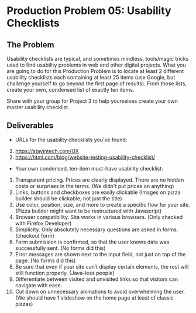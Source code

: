 # Production Problem 05: Usability Checklists

## The Problem

Usability checklists are typical, and sometimes mindless, tools/magic tricks used to find usability
problems in web and other digital projects. What you are going to do for this Production Problem is
to locate at least 2 different usability checklists each containing at least 25 items (use Google,
but challenge yourself to go beyond the first page of results). From those lists, create your own,
condensed list of exactly ten items.

Share with your group for Project 3 to help yourselves create
your own master usability checklist.

## Deliverables

* URLs for the usability checklists you've found:

1. https://stayintech.com/UX
2. https://html.com/blog/website-testing-usability-checklist/

* Your own condensed, ten-item must-have usability checklist:

1. Transparent pricing. Prices are clearly displayed. There are no hidden costs or surprises in the terms. (We didn't put prices on anything)
2. Links, buttons and checkboxes are easily clickable (Images on pizza builder should be clickable, not just the title)
3. Use color, position, size, and more to create a specific flow for your site. (Pizza builder might want to be restructured with Javascript)
4. Browser compatibility. Site works in various browsers. (Only checked with Firefox Developer)
5. Simplicity. Only absolutely necessary questions are asked in forms. (checkout form)
6. Form submission is confirmed, so that the user knows data was successfully sent. (No forms did this)
7. Error messages are shown next to the input field, not just on top of the page. (No forms did this)
8. Be sure that even if your site can’t display certain elements, the rest will still function properly. (Java-less people)
9. Differentiate between visited and unvisited links so that visitors can navigate with ease.
10. Cut down on unnecessary animations to avoid overwhelming the user. (We should have 1 slideshow on the home page at least of classic pizzas)
